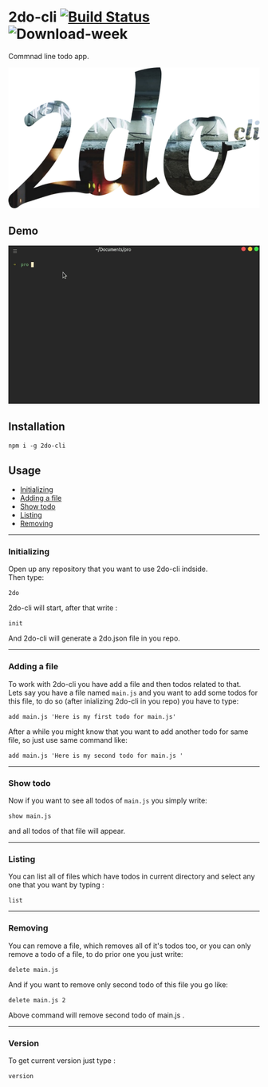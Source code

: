 # 2do-cli [![Build Status](https://travis-ci.org/hosein2398/2do-cli.svg?branch=master)](https://travis-ci.org/hosein2398/2do-cli) ![Download-week](https://img.shields.io/npm/dw/2do-cli.svg?style=flat-square)
Commnad line todo app. 

<div align="center"> 
<img  src="https://raw.githubusercontent.com/hosein2398/File-Container/master/2do/drawing.png"/> 
</div>

## Demo
<div align="center"> 
<img  src="https://raw.githubusercontent.com/hosein2398/File-Container/master/2do/2do_new.gif"/>
</div>

## Installation
```
npm i -g 2do-cli
```

## Usage
- [Initializing](#initializing)
- [Adding a file](#adding-a-file)
- [Show todo](#show-todo)
- [Listing](#listing)
- [Removing](#removing)

---

### Initializing 
Open up any repository that you want to use 2do-cli indside.   
Then type:  
```
2do
```  
2do-cli will start, after that write :  
```
init
```   
And 2do-cli will generate a 2do.json file in you repo.  

---

### Adding a file
To work with 2do-cli you have add a file and then todos related to that.   
Lets say you have a file named `main.js` and you want to add some todos for this file, to do so (after inializing 2do-cli in you repo) you have to type:   
```
add main.js 'Here is my first todo for main.js' 
```  
After a while you might know that you want to add another todo for same file, so just use same command like:  
```
add main.js 'Here is my second todo for main.js '
```  

---

### Show todo
Now if you want to see all todos of `main.js` you simply write:    
```
show main.js
```   
and all todos of that file will appear.  

---

### Listing 
You can list all of files which have todos in current directory and select any one that you want by typing :  
```
list
```  

---

### Removing
You can remove a file, which removes all of it's todos too, or you can only remove a todo of a file, to do prior one you just write:  
```
delete main.js
```  
And if you want to remove only second todo of this file you go like:  
```
delete main.js 2
```  
Above command will remove second todo of main.js .  

---

### Version
To get current version just type :
```
version
``` 

